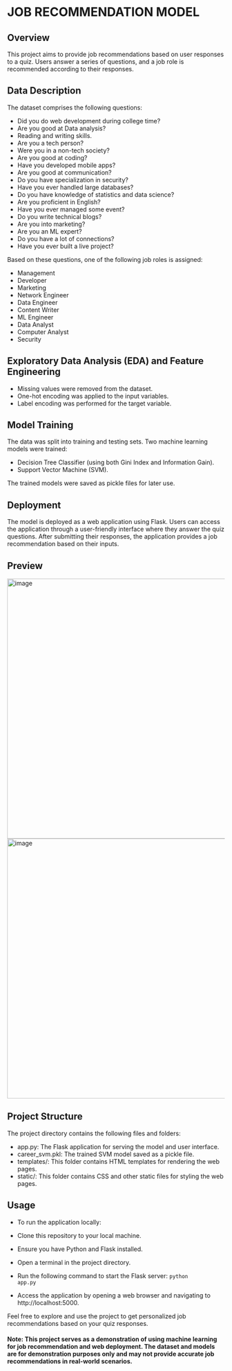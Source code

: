 # JOB RECOMMENDATION MODEL

## Overview
This project aims to provide job recommendations based on user responses to a quiz. Users answer a series of questions, and a job role is recommended according to their responses.

## Data Description
The dataset comprises the following questions:

- Did you do web development during college time?
- Are you good at Data analysis?
- Reading and writing skills.
- Are you a tech person?
- Were you in a non-tech society?
- Are you good at coding?
- Have you developed mobile apps?
- Are you good at communication?
- Do you have specialization in security?
- Have you ever handled large databases?
- Do you have knowledge of statistics and data science?
- Are you proficient in English?
- Have you ever managed some event?
- Do you write technical blogs?
- Are you into marketing?
- Are you an ML expert?
- Do you have a lot of connections?
- Have you ever built a live project?

Based on these questions, one of the following job roles is assigned:

- Management
- Developer
- Marketing
- Network Engineer
- Data Engineer
- Content Writer
- ML Engineer
- Data Analyst
- Computer Analyst
- Security

## Exploratory Data Analysis (EDA) and Feature Engineering
- Missing values were removed from the dataset.
- One-hot encoding was applied to the input variables.
- Label encoding was performed for the target variable.
  
## Model Training
The data was split into training and testing sets. Two machine learning models were trained:

- Decision Tree Classifier (using both Gini Index and Information Gain).
- Support Vector Machine (SVM).

The trained models were saved as pickle files for later use.

## Deployment
The model is deployed as a web application using Flask. Users can access the application through a user-friendly interface where they answer the quiz questions. After submitting their responses, the application provides a job recommendation based on their inputs.

## Preview
<img width="600" alt="image" src="https://github.com/Ria2810/job-recommendation/assets/67699993/2beb261a-620a-42b4-a195-121bb0eafd49"> <img width="600" alt="image" src="https://github.com/Ria2810/job-recommendation/assets/67699993/3491037c-268b-450c-b91c-6617dbf98867">

## Project Structure
The project directory contains the following files and folders:

- app.py: The Flask application for serving the model and user interface.
- career_svm.pkl: The trained SVM model saved as a pickle file.
- templates/: This folder contains HTML templates for rendering the web pages.
- static/: This folder contains CSS and other static files for styling the web pages.

## Usage
- To run the application locally:

- Clone this repository to your local machine.

- Ensure you have Python and Flask installed.

- Open a terminal in the project directory.

- Run the following command to start the Flask server:
<code>python app.py</code>
- Access the application by opening a web browser and navigating to http://localhost:5000.


Feel free to explore and use the project to get personalized job recommendations based on your quiz responses.

#### Note: This project serves as a demonstration of using machine learning for job recommendation and web deployment. The dataset and models are for demonstration purposes only and may not provide accurate job recommendations in real-world scenarios.
